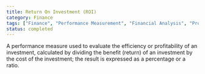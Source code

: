 ```yaml
---
title: Return On Investment (ROI)
category: Finance
tags: ["Finance", "Performance Measurement", "Financial Analysis", "Profitability"]
status: completed
---
```

A performance measure used to evaluate the efficiency or profitability of an investment, calculated by dividing the benefit (return) of an investment by the cost of the investment; the result is expressed as a percentage or a ratio.